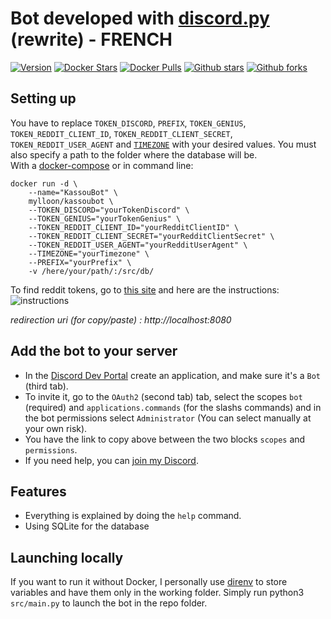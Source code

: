 # Bot developed with [discord.py](https://github.com/Rapptz/discord.py) (rewrite) - FRENCH

[![Version](https://img.shields.io/badge/version-1.4-green?style=for-the-badge)](https://github.com/Confrerie-du-Kassoulait/KassouBot/releases/latest)
[![Docker Stars](https://img.shields.io/docker/stars/mylloon/kassoubot?style=for-the-badge)](https://hub.docker.com/r/mylloon/kassoubot)
[![Docker Pulls](https://img.shields.io/docker/pulls/mylloon/kassoubot?style=for-the-badge)](https://hub.docker.com/r/mylloon/kassoubot)
[![Github stars](https://img.shields.io/github/stars/Confrerie-du-Kassoulait/kassoubot?label=Github%20Stars&style=for-the-badge)](https://github.com/Confrerie-du-Kassoulait/KassouBot/stargazers)
[![Github forks](https://img.shields.io/github/forks/Confrerie-du-Kassoulait/KassouBot?label=Github%20Forks&style=for-the-badge)](https://github.com/Confrerie-du-Kassoulait/KassouBot/network)
## __Setting up__

You have to replace `TOKEN_DISCORD`, `PREFIX`, `TOKEN_GENIUS`, `TOKEN_REDDIT_CLIENT_ID`, `TOKEN_REDDIT_CLIENT_SECRET`, `TOKEN_REDDIT_USER_AGENT` and [`TIMEZONE`](https://en.wikipedia.org/wiki/List_of_tz_database_time_zones) with your desired values. You must also specify a path to the folder where the database will be.\
With a [docker-compose](https://github.com/Confrerie-du-Kassoulait/KassouBot/blob/master/docker-compose.yml) or in command line:

```
docker run -d \
    --name="KassouBot" \
    mylloon/kassoubot \
    --TOKEN_DISCORD="yourTokenDiscord" \
    --TOKEN_GENIUS="yourTokenGenius" \
    --TOKEN_REDDIT_CLIENT_ID="yourRedditClientID" \
    --TOKEN_REDDIT_CLIENT_SECRET="yourRedditClientSecret" \
    --TOKEN_REDDIT_USER_AGENT="yourRedditUserAgent" \
    --TIMEZONE="yourTimezone" \
    --PREFIX="yourPrefix" \
    -v /here/your/path/:/src/db/
```

To find reddit tokens, go to [this site](https://www.reddit.com/prefs/apps) and here are the instructions: ![instructions](https://i.imgur.com/tEzYKDA.png)

*redirection uri (for copy/paste) : http://localhost:8080*

## __Add the bot to your server__

- In the [Discord Dev Portal](https://discord.com/developers/applications) create an application, and make sure it's a `Bot` (third tab).
- To invite it, go to the `OAuth2` (second tab) tab, select the scopes `bot` (required) and `applications.commands` (for the slashs commands) and in the bot permissions select `Administrator` (You can select manually at your own risk).
- You have the link to copy above between the two blocks `scopes` and `permissions`.
- If you need help, you can [join my Discord](https://discord.gg/Z5ePxH4).

## __Features__

- Everything is explained by doing the `help` command.
- Using SQLite for the database

## __Launching locally__
If you want to run it without Docker, I personally use [direnv](https://direnv.net/) to store variables and have them only in the working folder.
Simply run python3 `src/main.py` to launch the bot in the repo folder.
